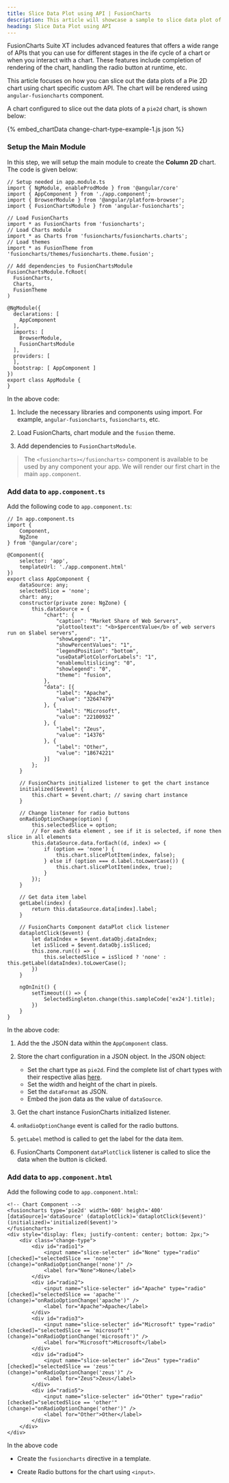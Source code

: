 ```yaml
---
title: Slice Data Plot using API | FusionCharts
description: This article will showcase a sample to slice data plot of the pie chart using chart specific custom API .
heading: Slice Data Plot using API
---
```


FusionCharts Suite XT includes advanced features that offers a wide range of APIs that you can use for different stages in the ife cycle of a chart or when you interact with a chart. These features include completion of rendering of the chart, handling the radio button at runtime, etc.

This article focuses on how you can slice out the data plots of a Pie 2D chart using chart specific custom API. The chart will be rendered using `angular-fusioncharts` component. 

A chart configured to slice out the data plots of a `pie2d` chart, is shown below:

{% embed_chartData change-chart-type-example-1.js json %}

### Setup the Main Module

In this step, we will setup the main module to create the **Column 2D** chart. The code is given below:

```
// Setup needed in app.module.ts
import { NgModule, enableProdMode } from '@angular/core'
import { AppComponent } from './app.component';
import { BrowserModule } from '@angular/platform-browser';
import { FusionChartsModule } from 'angular-fusioncharts';

// Load FusionCharts
import * as FusionCharts from 'fusioncharts';
// Load Charts module
import * as Charts from 'fusioncharts/fusioncharts.charts';
// Load themes
import * as FusionTheme from 'fusioncharts/themes/fusioncharts.theme.fusion';

// Add dependencies to FusionChartsModule
FusionChartsModule.fcRoot(
  FusionCharts,
  Charts,
  FusionTheme
)

@NgModule({
  declarations: [
    AppComponent
  ],
  imports: [
    BrowserModule,
    FusionChartsModule
  ],
  providers: [
  ],
  bootstrap: [ AppComponent ]
})
export class AppModule {
}
```

In the above code:

1. Include the necessary libraries and components using import. For example, `angular-fusioncharts`, `fusioncharts`, etc.

2. Load FusionCharts, chart module and the `fusion` theme.

3. Add dependencies to `FusionChartsModule`.

> The `<fusioncharts></fusioncharts>` component is available to be used by any component your app. We will render our first chart in the main `app.component`.

### Add data to `app.component.ts`

Add the following code to `app.component.ts`:

```
// In app.component.ts
import {
    Component,
    NgZone
} from '@angular/core';

@Component({
    selector: 'app',
    templateUrl: './app.component.html'
})
export class AppComponent {
    dataSource: any;
    selectedSlice = 'none';
    chart: any;
    constructor(private zone: NgZone) {
        this.dataSource = {
            "chart": {
                "caption": "Market Share of Web Servers",
                "plottooltext": "<b>$percentValue</b> of web servers run on $label servers",
                "showLegend": "1",
                "showPercentValues": "1",
                "legendPosition": "bottom",
                "useDataPlotColorForLabels": "1",
                "enablemultislicing": "0",
                "showlegend": "0",
                "theme": "fusion",
            },
            "data": [{
                "label": "Apache",
                "value": "32647479"
            }, {
                "label": "Microsoft",
                "value": "22100932"
            }, {
                "label": "Zeus",
                "value": "14376"
            }, {
                "label": "Other",
                "value": "18674221"
            }]
        };
    }

    // FusionCharts initialized listener to get the chart instance
    initialized($event) {
        this.chart = $event.chart; // saving chart instance 
    }

    // Change listener for radio buttons
    onRadioOptionChange(option) {
        this.selectedSlice = option;
        // For each data element , see if it is selected, if none then slice in all elements
        this.dataSource.data.forEach((d, index) => {
            if (option == 'none') {
                this.chart.slicePlotItem(index, false);
            } else if (option === d.label.toLowerCase()) {
                this.chart.slicePlotItem(index, true);
            }
        });
    }

    // Get data item label
    getLabel(index) {
        return this.dataSource.data[index].label;
    }

    // FusionCharts Component dataPlot click listener
    dataplotClick($event) {
        let dataIndex = $event.dataObj.dataIndex;
        let isSliced = $event.dataObj.isSliced;
        this.zone.run(() => {
            this.selectedSlice = isSliced ? 'none' : this.getLabel(dataIndex).toLowerCase();
        })
    }

    ngOnInit() {
        setTimeout(() => {
            SelectedSingleton.change(this.sampleCode['ex24'].title);
        })
    }
}
```

In the above code:

1. Add the the JSON data within the `AppComponent` class.

2. Store the chart configuration in a JSON object. In the JSON object:
    * Set the chart type as `pie2d`. Find the complete list of chart types with their respective alias [here](https://www.fusioncharts.com/dev/chart-guide/list-of-charts).
    * Set the width and height of the chart in pixels. 
    * Set the `dataFormat` as JSON.
    * Embed the json data as the value of `dataSource`.

3. Get the chart instance FusionCharts initialized listener.

4. `onRadioOptionChange` event is called for the radio buttons.

5. `getLabel` method is called to get the label for the data item.

6. FusionCharts Component `dataPlotClick` listener is called to slice the data when the button is clicked.

### Add data to `app.component.html`

Add the following code to `app.component.html`:

```
<!-- Chart Component -->
<fusioncharts type='pie2d' width='600' height='400' [dataSource]='dataSource' (dataplotClick)='dataplotClick($event)' (initialized)='initialized($event)'>
</fusioncharts>
<div style="display: flex; justify-content: center; bottom: 2px;">
    <div class="change-type">
        <div id="radio1">
            <input name="slice-selecter" id="None" type="radio" [checked]="selectedSlice == 'none'" (change)="onRadioOptionChange('none')" />
            <label for="None">None</label>
        </div>
        <div id="radio2">
            <input name="slice-selecter" id="Apache" type="radio" [checked]="selectedSlice == 'apache'" (change)="onRadioOptionChange('apache')" />
            <label for="Apache">Apache</label>
        </div>
        <div id="radio3">
            <input name="slice-selecter" id="Microsoft" type="radio" [checked]="selectedSlice == 'microsoft'" (change)="onRadioOptionChange('microsoft')" />
            <label for="Microsoft">Microsoft</label>
        </div>
        <div id="radio4">
            <input name="slice-selecter" id="Zeus" type="radio" [checked]="selectedSlice == 'zeus'" (change)="onRadioOptionChange('zeus')" />
            <label for="Zeus">Zeus</label>
        </div>
        <div id="radio5">
            <input name="slice-selecter" id="Other" type="radio" [checked]="selectedSlice == 'other'" (change)="onRadioOptionChange('other')" />
            <label for="Other">Other</label>
        </div>
    </div>
</div>
```

In the above code 

* Create the `fusioncharts` directive in a template.

* Create Radio buttons for the chart using `<input>`.